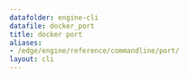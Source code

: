 ```yaml
---
datafolder: engine-cli
datafile: docker_port
title: docker port
aliases:
- /edge/engine/reference/commandline/port/
layout: cli
---
```


<!--
This page is automatically generated from Docker's source code. If you want to
suggest a change to the text that appears here, open a ticket or pull request
in the source repository on GitHub:

https://github.com/docker/cli
-->